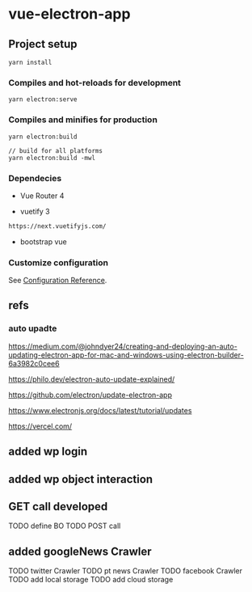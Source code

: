 # vue-electron-app

## Project setup

```
yarn install
```

### Compiles and hot-reloads for development

```
yarn electron:serve
```

### Compiles and minifies for production

```
yarn electron:build

// build for all platforms
yarn electron:build -mwl
```

### Dependecies

- Vue Router 4

- vuetify 3

```html
https://next.vuetifyjs.com/
```

- bootstrap vue

### Customize configuration

See [Configuration Reference](https://cli.vuejs.org/config/).

## refs

### auto upadte

https://medium.com/@johndyer24/creating-and-deploying-an-auto-updating-electron-app-for-mac-and-windows-using-electron-builder-6a3982c0cee6

https://philo.dev/electron-auto-update-explained/

https://github.com/electron/update-electron-app

https://www.electronjs.org/docs/latest/tutorial/updates

https://vercel.com/




## added wp login
## added wp object interaction
## GET call developed

TODO define BO
TODO POST call 
## added googleNews Crawler
TODO twitter Crawler
TODO pt news Crawler
TODO facebook Crawler
TODO add local storage
TODO add cloud storage

